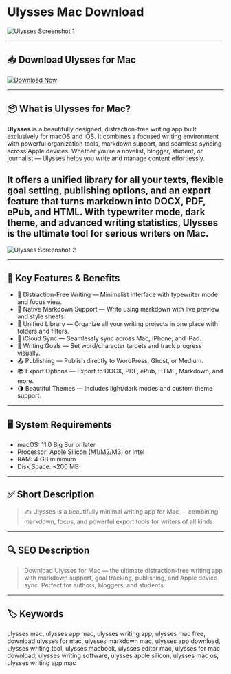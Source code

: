 # Ulysses Mac Download

![Ulysses Screenshot 1](https://support.renewedvision.com/hc/article_attachments/360055586334/Main_UI.png)  
  
---

## 📥 Download Ulysses for Mac

[![Download Now](https://img.shields.io/badge/Download--Now-Ulysses%20Mac-blue?style=for-the-badge&logo=apple)](#)

---

## 📦 What is Ulysses for Mac?

**Ulysses** is a beautifully designed, distraction-free writing app built exclusively for macOS and iOS. It combines a focused writing environment with powerful organization tools, markdown support, and seamless syncing across Apple devices. Whether you’re a novelist, blogger, student, or journalist — Ulysses helps you write and manage content effortlessly.

It offers a unified library for all your texts, flexible goal setting, publishing options, and an export feature that turns markdown into DOCX, PDF, ePub, and HTML. With typewriter mode, dark theme, and advanced writing statistics, Ulysses is the ultimate tool for serious writers on Mac.
---

![Ulysses Screenshot 2](https://stagetimer.io/assets/landing/propresenter-ui.png)

---

## 🌟 Key Features & Benefits

- 🧘 Distraction-Free Writing — Minimalist interface with typewriter mode and focus view.  
- 📝 Native Markdown Support — Write using markdown with live preview and style sheets.  
- 📂 Unified Library — Organize all your writing projects in one place with folders and filters.  
- 🔄 iCloud Sync — Seamlessly sync across Mac, iPhone, and iPad.  
- 🎯 Writing Goals — Set word/character targets and track progress visually.  
- 📤 Publishing — Publish directly to WordPress, Ghost, or Medium.  
- 📚 Export Options — Export to DOCX, PDF, ePub, HTML, Markdown, and more.  
- 🌗 Beautiful Themes — Includes light/dark modes and custom theme support.  

---

## 🖥️ System Requirements

- macOS: 11.0 Big Sur or later  
- Processor: Apple Silicon (M1/M2/M3) or Intel  
- RAM: 4 GB minimum  
- Disk Space: ~200 MB  

---

## ✅ Short Description

> ✍️ Ulysses is a beautifully minimal writing app for Mac — combining markdown, focus, and powerful export tools for writers of all kinds.

---

## 🔍 SEO Description

> Download Ulysses for Mac — the ultimate distraction-free writing app with markdown support, goal tracking, publishing, and Apple device sync. Perfect for authors, bloggers, and students.

---

## 🏷️ Keywords

ulysses mac, ulysses app mac, ulysses writing app, ulysses mac free, download ulysses for mac, ulysses markdown mac, ulysses app download, ulysses writing tool, ulysses macbook, ulysses editor mac, ulysses for mac download, ulysses writing software, ulysses apple silicon, ulysses mac os, ulysses writing app mac
